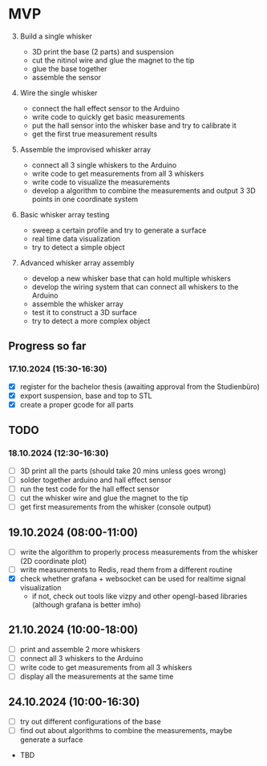 # MVP

3. Build a single whisker
   - 3D print the base (2 parts) and suspension
   - cut the nitinol wire and glue the magnet to the tip
   - glue the base together
   - assemble the sensor

2. Wire the single whisker
   - connect the hall effect sensor to the Arduino
   - write code to quickly get basic measurements
   - put the hall sensor into the whisker base and try to calibrate it
   - get the first true measurement results

3. Assemble the improvised whisker array
   - connect all 3 single whiskers to the Arduino
   - write code to get measurements from all 3 whiskers
   - write code to visualize the measurements
   - develop a algorithm to combine the measurements and output 3 3D points in one coordinate system

4. Basic whisker array testing
   - sweep a certain profile and try to generate a surface
   - real time data visualization
   - try to detect a simple object

5. Advanced whisker array assembly
   - develop a new whisker base that can hold multiple whiskers
   - develop the wiring system that can connect all whiskers to the Arduino
   - assemble the whisker array
   - test it to construct a 3D surface
   - try to detect a more complex object

## Progress so far

### 17.10.2024 (15:30-16:30)
- [x] register for the bachelor thesis (awaiting approval from the Studienbüro)
- [x] export suspension, base and top to STL
- [x] create a proper gcode for all parts

## TODO

### 18.10.2024 (12:30-16:30)
- [ ] 3D print all the parts (should take 20 mins unless goes wrong)
- [ ] solder together arduino and hall effect sensor
- [ ] run the test code for the hall effect sensor
- [ ] cut the whisker wire and glue the magnet to the tip
- [ ] get first measurements from the whisker (console output)

## 19.10.2024 (08:00-11:00)
- [ ] write the algorithm to properly process measurements from the whisker (2D coordinate plot)
- [ ] write measurements to Redis, read them from a different routine
- [x] check whether grafana + websocket can be used for realtime signal visualization
  - if not, check out tools like vizpy and other opengl-based libraries (although grafana is better imho)

## 21.10.2024 (10:00-18:00)
- [ ] print and assemble 2 more whiskers
- [ ] connect all 3 whiskers to the Arduino
- [ ] write code to get measurements from all 3 whiskers
- [ ] display all the measurements at the same time

## 24.10.2024 (10:00-16:30)
- [ ] try out different configurations of the base
- [ ] find out about algorithms to combine the measurements, maybe generate a surface
- TBD